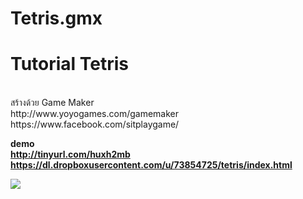 # Tetris.gmx
<h1>Tutorial Tetris</h1><br>
สร้างด้วย Game Maker <br>
http://www.yoyogames.com/gamemaker<br>
https://www.facebook.com/sitplaygame/<br>

<b>demo<b> <br>
http://tinyurl.com/huxh2mb <br>
https://dl.dropboxusercontent.com/u/73854725/tetris/index.html<br>

<img src="https://scontent.fbkk5-1.fna.fbcdn.net/v/t1.0-0/s480x480/13245469_240465862980391_3475019189901974215_n.png?oh=99ef8b4534581cf8f1065c26897a7714&oe=57D7877A" />

